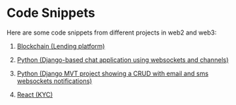 # Code Snippets

Here are some code snippets from different projects in web2 and web3:

1. [Blockchain (Lending platform)](/Blockchain)

2. [Python (Django-based chat application using websockets and channels)](/DjangoDRF)

3. [Python (Django MVT project showing a CRUD with email and sms websockets notifications)](/DjangoMVT)

4. [React (KYC)](/ReactFrontend)
